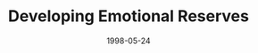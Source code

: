 ---
layout: message
category: message
series: "Room To Breathe"
title: "Developing Emotional Reserves"
date: 1998-05-24
audio-description: "Running on empty? Here's how to rebuild your reserves in your life. "
audio: ""
audio-title: "Developing Emotional Reserves"
audio-duration: "&#58;"
---